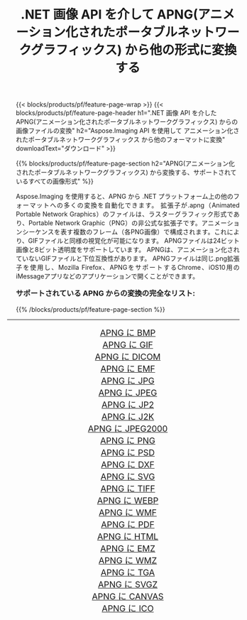 ﻿---
title: .NET 画像 API を介して APNG(アニメーション化されたポータブルネットワークグラフィックス) から他の形式に変換する 
weight: 3920
url: /ja/net/conversion/from/apng/ 
lang: ja
langdirlevel: 2
locales: zh-hans,ja,it,ru,de,es,fr,nl,id,lt,pl,pt,vi,tr,ko,zh-hant,ar,hi,th,sv,cs,uk,he
description: Aspose.Imaging を使用すると、APNG(アニメーション化されたポータブルネットワークグラフィックス) から別のフォーマットに簡単に変換できます
---

{{< blocks/products/pf/feature-page-wrap >}}
{{< blocks/products/pf/feature-page-header h1=".NET 画像 API を介した APNG(アニメーション化されたポータブルネットワークグラフィックス) からの画像ファイルの変換" h2="Aspose.Imaging API を使用して アニメーション化されたポータブルネットワークグラフィックス から他のフォーマットに変換" downloadText="ダウンロード" >}}


{{% blocks/products/pf/feature-page-section  h2="APNG(アニメーション化されたポータブルネットワークグラフィックス) から変換する、サポートされているすべての画像形式" %}}
<p align=justify>Aspose.Imaging を使用すると、APNG から .NET プラットフォーム上の他のフォーマットへの多くの変換を自動化できます。 拡張子が.apng（Animated Portable Network Graphics）のファイルは、ラスターグラフィック形式であり、Portable Network Graphic（PNG）の非公式な拡張子です。アニメーションシーケンスを表す複数のフレーム（各PNG画像）で構成されます。これにより、GIFファイルと同様の視覚化が可能になります。 APNGファイルは24ビット画像と8ビット透明度をサポートしています。 APNGは、アニメーション化されていないGIFファイルと下位互換性があります。 APNGファイルは同じ.png拡張子を使用し、Mozilla Firefox、APNGをサポートするChrome、iOS10用のiMessageアプリなどのアプリケーションで開くことができます。</p>
<h3 style="margin-top:16px;">
サポートされている APNG からの変換の完全なリスト:
</h3>
{{% /blocks/products/pf/feature-page-section %}}
<div class="container-fluid productfamilypage bg-gray">
    <div class="convertypes bg-gray agp-content section">
        <div class="container">
		<hr style="margin-left:-20px;"/>
		<div class="row other-converters" style="gap: 10px;font-size: 19px;text-align:center;">
		    <div class='col-md-3 other-converter remove-lp remove-rp'><a href="/imaging/ja/net/conversion/apng-to-bmp/" style="padding:15px;">APNG に BMP</a></div><div class='col-md-3 other-converter remove-lp remove-rp'><a href="/imaging/ja/net/conversion/apng-to-gif/" style="padding:15px;">APNG に GIF</a></div><div class='col-md-3 other-converter remove-lp remove-rp'><a href="/imaging/ja/net/conversion/apng-to-dicom/" style="padding:15px;">APNG に DICOM</a></div><div class='col-md-3 other-converter remove-lp remove-rp'><a href="/imaging/ja/net/conversion/apng-to-emf/" style="padding:15px;">APNG に EMF</a></div><div class='col-md-3 other-converter remove-lp remove-rp'><a href="/imaging/ja/net/conversion/apng-to-jpg/" style="padding:15px;">APNG に JPG</a></div><div class='col-md-3 other-converter remove-lp remove-rp'><a href="/imaging/ja/net/conversion/apng-to-jpeg/" style="padding:15px;">APNG に JPEG</a></div><div class='col-md-3 other-converter remove-lp remove-rp'><a href="/imaging/ja/net/conversion/apng-to-jp2/" style="padding:15px;">APNG に JP2</a></div><div class='col-md-3 other-converter remove-lp remove-rp'><a href="/imaging/ja/net/conversion/apng-to-j2k/" style="padding:15px;">APNG に J2K</a></div><div class='col-md-3 other-converter remove-lp remove-rp'><a href="/imaging/ja/net/conversion/apng-to-jpeg2000/" style="padding:15px;">APNG に JPEG2000</a></div><div class='col-md-3 other-converter remove-lp remove-rp'><a href="/imaging/ja/net/conversion/apng-to-png/" style="padding:15px;">APNG に PNG</a></div><div class='col-md-3 other-converter remove-lp remove-rp'><a href="/imaging/ja/net/conversion/apng-to-psd/" style="padding:15px;">APNG に PSD</a></div><div class='col-md-3 other-converter remove-lp remove-rp'><a href="/imaging/ja/net/conversion/apng-to-dxf/" style="padding:15px;">APNG に DXF</a></div><div class='col-md-3 other-converter remove-lp remove-rp'><a href="/imaging/ja/net/conversion/apng-to-svg/" style="padding:15px;">APNG に SVG</a></div><div class='col-md-3 other-converter remove-lp remove-rp'><a href="/imaging/ja/net/conversion/apng-to-tiff/" style="padding:15px;">APNG に TIFF</a></div><div class='col-md-3 other-converter remove-lp remove-rp'><a href="/imaging/ja/net/conversion/apng-to-webp/" style="padding:15px;">APNG に WEBP</a></div><div class='col-md-3 other-converter remove-lp remove-rp'><a href="/imaging/ja/net/conversion/apng-to-wmf/" style="padding:15px;">APNG に WMF</a></div><div class='col-md-3 other-converter remove-lp remove-rp'><a href="/imaging/ja/net/conversion/apng-to-pdf/" style="padding:15px;">APNG に PDF</a></div><div class='col-md-3 other-converter remove-lp remove-rp'><a href="/imaging/ja/net/conversion/apng-to-html/" style="padding:15px;">APNG に HTML</a></div><div class='col-md-3 other-converter remove-lp remove-rp'><a href="/imaging/ja/net/conversion/apng-to-emz/" style="padding:15px;">APNG に EMZ</a></div><div class='col-md-3 other-converter remove-lp remove-rp'><a href="/imaging/ja/net/conversion/apng-to-wmz/" style="padding:15px;">APNG に WMZ</a></div><div class='col-md-3 other-converter remove-lp remove-rp'><a href="/imaging/ja/net/conversion/apng-to-tga/" style="padding:15px;">APNG に TGA</a></div><div class='col-md-3 other-converter remove-lp remove-rp'><a href="/imaging/ja/net/conversion/apng-to-svgz/" style="padding:15px;">APNG に SVGZ</a></div><div class='col-md-3 other-converter remove-lp remove-rp'><a href="/imaging/ja/net/conversion/apng-to-canvas/" style="padding:15px;">APNG に CANVAS</a></div><div class='col-md-3 other-converter remove-lp remove-rp'><a href="/imaging/ja/net/conversion/apng-to-ico/" style="padding:15px;">APNG に ICO</a></div>
                </div>
        </div>
    </div>
</div>
<br/>

